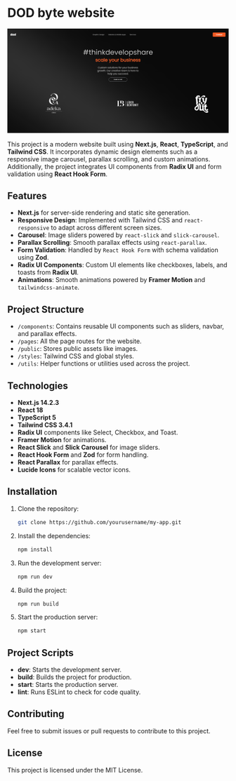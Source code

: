 # DOD byte website

![Screenshot](public/images/ss1.png)

This project is a modern website built using **Next.js**, **React**, **TypeScript**, and **Tailwind CSS**. It incorporates dynamic design elements such as a responsive image carousel, parallax scrolling, and custom animations. Additionally, the project integrates UI components from **Radix UI** and form validation using **React Hook Form**.

## Features

- **Next.js** for server-side rendering and static site generation.
- **Responsive Design**: Implemented with Tailwind CSS and `react-responsive` to adapt across different screen sizes.
- **Carousel**: Image sliders powered by `react-slick` and `slick-carousel`.
- **Parallax Scrolling**: Smooth parallax effects using `react-parallax`.
- **Form Validation**: Handled by `React Hook Form` with schema validation using **Zod**.
- **Radix UI Components**: Custom UI elements like checkboxes, labels, and toasts from **Radix UI**.
- **Animations**: Smooth animations powered by **Framer Motion** and `tailwindcss-animate`.

## Project Structure

- `/components`: Contains reusable UI components such as sliders, navbar, and parallax effects.
- `/pages`: All the page routes for the website.
- `/public`: Stores public assets like images.
- `/styles`: Tailwind CSS and global styles.
- `/utils`: Helper functions or utilities used across the project.

## Technologies

- **Next.js 14.2.3**
- **React 18**
- **TypeScript 5**
- **Tailwind CSS 3.4.1**
- **Radix UI** components like Select, Checkbox, and Toast.
- **Framer Motion** for animations.
- **React Slick** and **Slick Carousel** for image sliders.
- **React Hook Form** and **Zod** for form handling.
- **React Parallax** for parallax effects.
- **Lucide Icons** for scalable vector icons.

## Installation

1. Clone the repository:

   ```bash
   git clone https://github.com/yourusername/my-app.git
   ```

2. Install the dependencies:

   ```bash
   npm install
   ```

3. Run the development server:

   ```bash
   npm run dev
   ```

4. Build the project:

   ```bash
   npm run build
   ```

5. Start the production server:

   ```bash
   npm start
   ```

## Project Scripts

- **dev**: Starts the development server.
- **build**: Builds the project for production.
- **start**: Starts the production server.
- **lint**: Runs ESLint to check for code quality.

## Contributing

Feel free to submit issues or pull requests to contribute to this project.

## License

This project is licensed under the MIT License.
